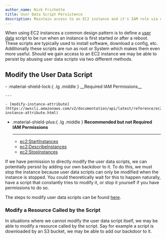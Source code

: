 ```yaml
---
author_name: Nick Frichette
title: User Data Script Persistence
description: Maintain access to an EC2 instance and it's IAM role via user data scripts.
---
```


When using EC2 instances a common design pattern is to define a [user data](https://docs.aws.amazon.com/AWSEC2/latest/UserGuide/user-data.html) script to be run when an instance is first started or after a reboot. These scripts are typically used to install software, download a config, etc. Additionally these scripts are run as root or System which makes them even more useful. Should we gain access to an EC2 instance we may be able to persist by abusing user data scripts via two different methods.

## Modify the User Data Script

<div class="grid cards" markdown>
-   :material-shield-lock:{ .lg .middle } __Required IAM Permissions__

    ---

    - [modify-instance-attribute](https://awscli.amazonaws.com/v2/documentation/api/latest/reference/ec2/modify-instance-attribute.html)

-   :material-shield-plus:{ .lg .middle } __Recommended but not Required IAM Permissions__

    ---

    - [ec2:StartInstances](https://awscli.amazonaws.com/v2/documentation/api/latest/reference/ec2/start-instances.html)
    - [ec2:DescribeInstances](https://awscli.amazonaws.com/v2/documentation/api/latest/reference/ec2/describe-instances.html)
    - [ec2:StopInstances](https://awscli.amazonaws.com/v2/documentation/api/latest/reference/ec2/stop-instances.html)
</div>

If we have permission to directly modify the user data scripts, we can potentially persist by adding our own backdoor to it. To do this, we must stop the instance because user data scripts can only be modified when the instance is stopped. You could theoretically wait for this to happen naturally, have a script that constantly tries to modify it, or stop it yourself if you have permissions to do so.

The steps to modify user data scripts can be found [here](https://hackingthe.cloud/aws/exploitation/local_ec2_priv_esc_through_user_data/#ec2modifyinstanceattribute).

### Modify a Resource Called by the Script
In situations where we cannot modify the user data script itself, we may be able to modify a resource called by the script. Say for example a script is downloaded by an S3 bucket, we may be able to add our backdoor to it.